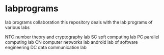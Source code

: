 # labprograms
lab programs collaboration
this repository deals with the lab programs of various labs

NTC number theory and cryptography lab
SC spft computing lab
PC parallel computing lab
CN computer networks lab
android lab of software engineering
DC data communication lab 
